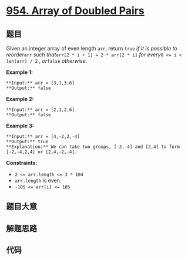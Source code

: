 # [954. Array of Doubled Pairs](https://leetcode.com/problems/array-of-doubled-pairs)

## 题目

Given an integer array of even length `arr`, return `true` _if it is possible
to reorder_`arr` _such that_`arr[2 * i + 1] = 2 * arr[2 * i]` _for every_`0 <=
i < len(arr) / 2` _, or_`false` _otherwise_.



**Example 1:**

    
    
    **Input:** arr = [3,1,3,6]
    **Output:** false
    

**Example 2:**

    
    
    **Input:** arr = [2,1,2,6]
    **Output:** false
    

**Example 3:**

    
    
    **Input:** arr = [4,-2,2,-4]
    **Output:** true
    **Explanation:** We can take two groups, [-2,-4] and [2,4] to form [-2,-4,2,4] or [2,4,-2,-4].
    



**Constraints:**

  * `2 <= arr.length <= 3 * 104`
  * `arr.length` is even.
  * `-105 <= arr[i] <= 105`


## 题目大意

## 解题思路

## 代码

```javascript

```
